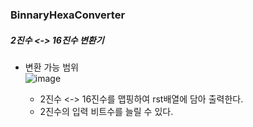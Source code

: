 ### BinnaryHexaConverter 
##### 2진수 <-> 16진수 변환기

+ 변환 가능 범위   
![image](https://user-images.githubusercontent.com/90320005/180147382-f4a30b1a-a951-41e8-916d-1ad20c15744b.png)


  * 2진수 <-> 16진수를 맵핑하여 rst배열에 담아 출력한다.
  * 2진수의 입력 비트수를 늘릴 수 있다.
